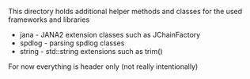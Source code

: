 This directory holds additional helper methods and classes for the used frameworks and libraries

- jana - JANA2 extension classes such as JChainFactory
- spdlog - parsing spdlog classes
- string - std::string extensions such as trim()

For now everything is header only (not really intentionally)